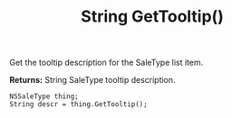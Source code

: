 ﻿---
uid: crmscript_ref_NSSaleType_GetTooltip
title: String GetTooltip()
intellisense: NSSaleType.GetTooltip
keywords: NSSaleType, GetTooltip
so.topic: reference
---

Get the tooltip description for the SaleType list item.

**Returns:** String SaleType tooltip description.

```crmscript
NSSaleType thing;
String descr = thing.GetTooltip();
```


